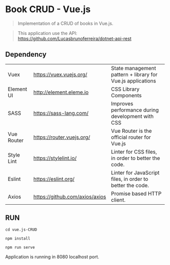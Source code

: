 # Book CRUD - Vue.js

> Implementation of a CRUD of books in Vue.js.

> This application use the API: https://github.com/Lucasbrunoferreira/dotnet-api-rest


## Dependency

|                |                             |        |
| -------------- |---------------------------  |------  |
| Vuex         | https://vuex.vuejs.org/  | State management pattern + library for Vue.js applications   |
| Element UI     | http://element.eleme.io|    CSS Library Components     |
| SASS           | https://sass-lang.com/                     |    Improves performance during development with CSS     |
| Vue Router | https://router.vuejs.org/                    |   Vue Router is the official router for Vue.js     |
| Style Lint         | https://stylelint.io/ |    Linter for CSS files, in order to better the code.    |
| Eslint | https://eslint.org/ | Linter for JavaScript files, in order to better the code.   | 
| Axios | https://github.com/axios/axios | Promise based HTTP client. |

## RUN

```
cd vue.js-CRUD

npm install

npm run serve

```
Application is running in 8080 localhost port.

